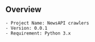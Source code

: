 ## Overview
    - Project Name: NewsAPI crawlers
    - Version: 0.0.1
    - Requirement: Python 3.x
